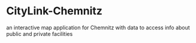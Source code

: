 # CityLink-Chemnitz
an interactive map application for Chemnitz with data to access info about public and private facilities
